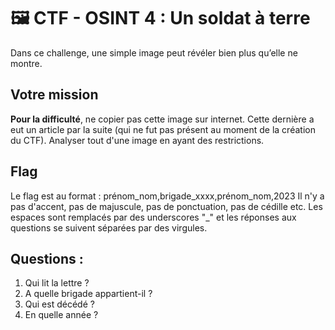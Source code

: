 # 🖼️ CTF - OSINT 4 : Un soldat à terre

Dans ce challenge, une simple image peut révéler bien plus qu’elle ne montre. 

## Votre mission 
**Pour la difficulté**, ne copier pas cette image sur internet. Cette dernière a eut un article par la suite (qui ne fut pas présent au moment de la création du CTF).
Analyser tout d'une image en ayant des restrictions.

## Flag
Le flag est au format : prénom_nom,brigade_xxxx,prénom_nom,2023 
Il n'y a pas d'accent, pas de majuscule, pas de ponctuation, pas de cédille etc. Les espaces sont remplacés par des underscores "_" et les réponses aux questions se suivent séparées par des virgules.

## Questions :
1. Qui lit la lettre ?
2. A quelle brigade appartient-il ?
3. Qui est décédé ?
4. En quelle année ?

